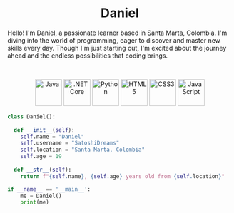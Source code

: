 <h1 align="center">
  <b>Daniel</b>
</h1>

Hello! I'm Daniel, a passionate learner based in Santa Marta, Colombia. I'm diving into the world of programming, eager to discover and master new skills every day. Though I'm just starting out, I'm excited about the journey ahead and the endless possibilities that coding brings.

<br>

<p>
<div align="center">
  <img src="https://cdn.jsdelivr.net/gh/devicons/devicon/icons/java/java-original-wordmark.svg" alt="Java" width="60" height="60"/>
  <img src="https://cdn.jsdelivr.net/gh/devicons/devicon/icons/dotnetcore/dotnetcore-original.svg" alt=".NET Core" width="60" height="60"/>
  <img src="https://cdn.jsdelivr.net/gh/devicons/devicon/icons/python/python-original.svg" alt="Python" width="60" height="60"/>
  <img src="https://cdn.jsdelivr.net/gh/devicons/devicon/icons/html5/html5-original.svg" alt="HTML5" width="60" height="60"/>
  <img src="https://cdn.jsdelivr.net/gh/devicons/devicon/icons/css3/css3-original.svg" alt="CSS3" width="60" height="60"/>
  <img src="https://cdn.jsdelivr.net/gh/devicons/devicon/icons/javascript/javascript-original.svg" alt="JavaScript" width="60" height="60"/>
</div>
</p>

```python
class Daniel():
    
  def __init__(self):
    self.name = "Daniel"
    self.username = "SatoshiDreams"
    self.location = "Santa Marta, Colombia"
    self.age = 19
  
  def __str__(self):
    return f"{self.name}, {self.age} years old from {self.location}"

if __name__ == '__main__':
    me = Daniel()
    print(me)
